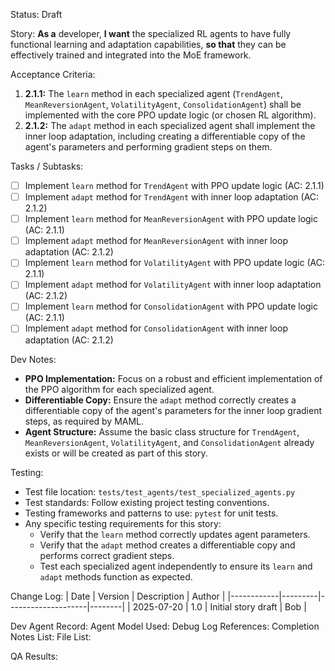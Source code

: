 Status: Draft

Story:
  **As a** developer,
  **I want** the specialized RL agents to have fully functional learning and adaptation capabilities,
  **so that** they can be effectively trained and integrated into the MoE framework.

Acceptance Criteria:
1.  **2.1.1:** The `learn` method in each specialized agent (`TrendAgent`, `MeanReversionAgent`, `VolatilityAgent`, `ConsolidationAgent`) shall be implemented with the core PPO update logic (or chosen RL algorithm).
2.  **2.1.2:** The `adapt` method in each specialized agent shall implement the inner loop adaptation, including creating a differentiable copy of the agent's parameters and performing gradient steps on them.

Tasks / Subtasks:
- [ ] Implement `learn` method for `TrendAgent` with PPO update logic (AC: 2.1.1)
- [ ] Implement `adapt` method for `TrendAgent` with inner loop adaptation (AC: 2.1.2)
- [ ] Implement `learn` method for `MeanReversionAgent` with PPO update logic (AC: 2.1.1)
- [ ] Implement `adapt` method for `MeanReversionAgent` with inner loop adaptation (AC: 2.1.2)
- [ ] Implement `learn` method for `VolatilityAgent` with PPO update logic (AC: 2.1.1)
- [ ] Implement `adapt` method for `VolatilityAgent` with inner loop adaptation (AC: 2.1.2)
- [ ] Implement `learn` method for `ConsolidationAgent` with PPO update logic (AC: 2.1.1)
- [ ] Implement `adapt` method for `ConsolidationAgent` with inner loop adaptation (AC: 2.1.2)

Dev Notes:
- **PPO Implementation:** Focus on a robust and efficient implementation of the PPO algorithm for each specialized agent.
- **Differentiable Copy:** Ensure the `adapt` method correctly creates a differentiable copy of the agent's parameters for the inner loop gradient steps, as required by MAML.
- **Agent Structure:** Assume the basic class structure for `TrendAgent`, `MeanReversionAgent`, `VolatilityAgent`, and `ConsolidationAgent` already exists or will be created as part of this story.

Testing:
- Test file location: `tests/test_agents/test_specialized_agents.py`
- Test standards: Follow existing project testing conventions.
- Testing frameworks and patterns to use: `pytest` for unit tests.
- Any specific testing requirements for this story:
    - Verify that the `learn` method correctly updates agent parameters.
    - Verify that the `adapt` method creates a differentiable copy and performs correct gradient steps.
    - Test each specialized agent independently to ensure its `learn` and `adapt` methods function as expected.

Change Log:
| Date       | Version | Description        | Author |
|------------|---------|--------------------|--------|
| 2025-07-20 | 1.0     | Initial story draft | Bob    |

Dev Agent Record:
  Agent Model Used:
  Debug Log References:
  Completion Notes List:
  File List:

QA Results:
